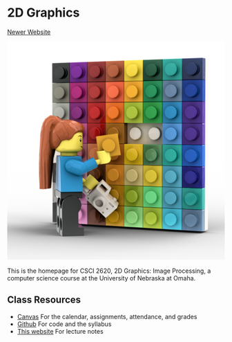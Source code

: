 # 2D Graphics

[Newer Website](https://ricks.io/landing.html)

![Image Processing Splash Image](./images/ImageProcessingBright.png)

This is the homepage for  CSCI 2620, 2D Graphics: Image Processing, a computer science course at the University of Nebraska at Omaha.

## Class Resources
* [Canvas](https://unomaha.instructure.com/) For the calendar, assignments, attendance, and grades
* [Github](https://github.com/cs2620) For code and the syllabus
* [This website](https://2d.ricks.io) For lecture notes
